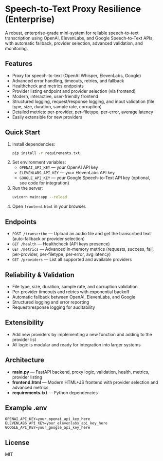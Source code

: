 # Speech-to-Text Proxy Resilience (Enterprise)

A robust, enterprise-grade mini-system for reliable speech-to-text transcription using OpenAI, ElevenLabs, and Google Speech-to-Text APIs, with automatic fallback, provider selection, advanced validation, and monitoring.

## Features
- Proxy for speech-to-text (OpenAI Whisper, ElevenLabs, Google)
- Advanced error handling, timeouts, retries, and fallback
- Healthcheck and metrics endpoints
- Provider listing endpoint and provider selection (via frontend)
- Modern, interactive, user-friendly frontend
- Structured logging, request/response logging, and input validation (file type, size, duration, sample rate, corruption)
- Detailed metrics: per-provider, per-filetype, per-error, average latency
- Easily extensible for new providers

## Quick Start

1. Install dependencies:
   ```bash
   pip install -r requirements.txt
   ```
2. Set environment variables:
   - `OPENAI_API_KEY` — your OpenAI API key
   - `ELEVENLABS_API_KEY` — your ElevenLabs API key
   - `GOOGLE_API_KEY` — your Google Speech-to-Text API key (optional, see code for integration)
3. Run the server:
   ```bash
   uvicorn main:app --reload
   ```
4. Open `frontend.html` in your browser.

## Endpoints
- `POST /transcribe` — Upload an audio file and get the transcribed text (auto-fallback or provider selection)
- `GET /health` — Healthcheck (API keys presence)
- `GET /metrics` — Advanced in-memory metrics (requests, success, fail, per-provider, per-filetype, per-error, avg latency)
- `GET /providers` — List all supported and available providers

## Reliability & Validation
- File type, size, duration, sample rate, and corruption validation
- Per-provider timeouts and retries with exponential backoff
- Automatic fallback between OpenAI, ElevenLabs, and Google
- Structured logging and error reporting
- Request/response logging for auditability

## Extensibility
- Add new providers by implementing a new function and adding to the provider list
- All logic is modular and ready for integration into larger systems

## Architecture
- **main.py** — FastAPI backend, proxy logic, validation, health, metrics, provider listing
- **frontend.html** — Modern HTML+JS frontend with provider selection and advanced metrics
- **requirements.txt** — Python dependencies

## Example .env
```
OPENAI_API_KEY=your_openai_api_key_here
ELEVENLABS_API_KEY=your_elevenlabs_api_key_here
GOOGLE_API_KEY=your_google_api_key_here
```

## License
MIT 